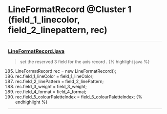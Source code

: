 # LineFormatRecord @Cluster 1 (field_1_linecolor, field_2_linepattern, rec)

***

### [LineFormatRecord.java](https://searchcode.com/codesearch/view/15642512/)
> set the reserved 3 field for the axis record . 
{% highlight java %}
185. LineFormatRecord rec = new LineFormatRecord();
187. rec.field_1_lineColor = field_1_lineColor;
188. rec.field_2_linePattern = field_2_linePattern;
189. rec.field_3_weight = field_3_weight;
190. rec.field_4_format = field_4_format;
191. rec.field_5_colourPaletteIndex = field_5_colourPaletteIndex;
{% endhighlight %}

***

